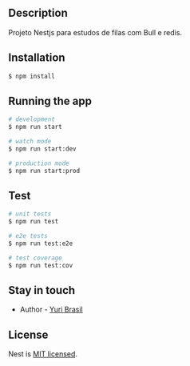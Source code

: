 ## Description

Projeto Nestjs para estudos de filas com Bull e redis.

## Installation

```bash
$ npm install
```

## Running the app

```bash
# development
$ npm run start

# watch mode
$ npm run start:dev

# production mode
$ npm run start:prod
```

## Test

```bash
# unit tests
$ npm run test

# e2e tests
$ npm run test:e2e

# test coverage
$ npm run test:cov
```

## Stay in touch

- Author - [Yuri Brasil](mailto://yurialvesbrasil@gmail.com)

## License

Nest is [MIT licensed](LICENSE).
